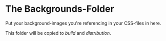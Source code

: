 # The Backgrounds-Folder

Put your background-images you're referencing in your CSS-files in here.  

This folder will be copied to _build_ and _distribution_.
